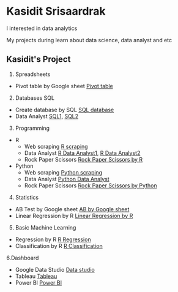 # Kasidit Srisaardrak
I interested in data analytics

My projects during learn about data science, data analyst and etc

## Kasidit's Project
1. Spreadsheets
  - Pivot table by Google sheet [Pivot table](https://docs.google.com/spreadsheets/d/1V6kkMmL-uy1j0W4HX2juQ4EKSi3G984F_Sjo_TdoSLc/edit?usp=sharing)

2. Databases SQL
  - Create database by SQL [SQL database](https://replit.com/@kasiditsrisaard/SQLrestaurantsdatabase#main.sql)
  - Data Analyst [SQL1](https://github.com/Kasdit/Kasidit_Project/blob/main/International_debt_SQL.ipynb), [SQL2](https://github.com/Kasdit/Kasidit_Project/blob/main/Analyzing%20NYC%20Public%20School%20Test%20Result%20Scores.ipynb)

3. Programming
  - R 
    - Web scraping [R scraping](https://github.com/Kasdit/Kasidit_Project/blob/main/Web%20scraping%20with%20R.ipynb)
    - Data Analyst [R Data Analyst1](https://github.com/Kasdit/Kasidit_Project/blob/main/Covid19%20with%20R.ipynb), [R Data Analyst2](https://github.com/Kasdit/Kasidit_Project/blob/main/NYC%20flights13%20with%20R.ipynb)
    - Rock Paper Scissors [Rock Paper Scissors by R](https://replit.com/@kasiditsrisaard/rock-paper-scissors-game#main.r)
  - Python
    - Web scraping [Python scraping](https://github.com/FireFonZ/Kasidit_Project/blob/main/Python/Web%20Scraping.pyt)
    - Data Analyst [Python Data Analyst](https://github.com/Kasdit/Kasidit_Project/blob/main/NYC13%20with%20Python%20.ipynb)
    - Rock Paper Scissors [Rock Paper Scissors by Python](https://datalore.jetbrains.com/notebook/doM9UCb9S5SvxDBXFDx2Hi/7MNdlcLUvShAJK9Pvdv5KA/)
4. Statistics 
  - AB Test by Google sheet [AB by Google sheet](https://docs.google.com/spreadsheets/d/1XtiQCjZ0eX3nYUHNUE3Qg3EqUhdiWu6j-fxF4gu-GY4/edit?usp=sharing)
  - Linear Regression by R [Linear Regression by R](https://github.com/FireFonZ/Kasidit_Project/blob/main/R/Linear%20Regression.R)

5. Basic Machine Learning
  - Regression by R [R Regression](https://github.com/FireFonZ/Kasidit_Project/blob/main/R/Regression.R)
  - Classification by R [R Classification](https://github.com/FireFonZ/Kasidit_Project/blob/main/R/Classification.R)

6.Dashboard
  - Google Data Studio [Data studio](https://datastudio.google.com/reporting/ce436bd8-e9de-412b-b2e4-f860c83839b1)
  - Tableau [Tableau](https://public.tableau.com/views/DashboardTableau_16727413022250/Dashboard1?:language=en-US&:display_count=n&:origin=viz_share_link](https://public.tableau.com/app/profile/kasidit.srisaardrak))
  - Power BI [Power BI](https://github.com/FireFonZ/Kasidit_Project/blob/main/Power_BI.pdf)
